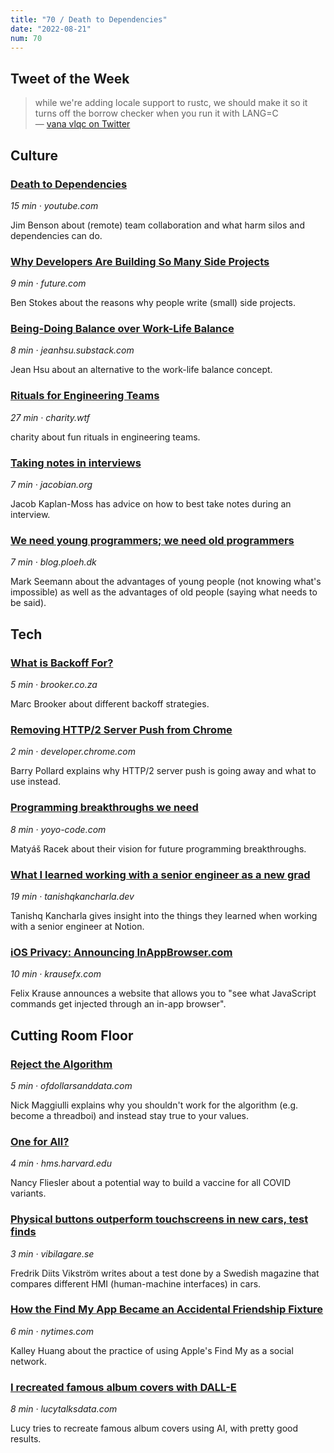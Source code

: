 ```yaml
---
title: "70 / Death to Dependencies"
date: "2022-08-21"
num: 70
---
```


## Tweet of the Week

> while we're adding locale support to rustc, we should make it so it turns off the borrow checker when you run it with LANG=C  
> — [vana vlqc on Twitter](https://twitter.com/__vlqc/status/1559955862398963714)

## Culture

### [Death to Dependencies](https://youtu.be/rrdu26fpl64)

_15 min · youtube.com_

Jim Benson about (remote) team collaboration and what harm silos and dependencies can do.

### [Why Developers Are Building So Many Side Projects](https://future.com/developers-side-projects/)

_9 min · future.com_

Ben Stokes about the reasons why people write (small) side projects.

### [Being-Doing Balance over Work-Life Balance](https://jeanhsu.substack.com/p/being-doing-balance-over-work-life)

_8 min · jeanhsu.substack.com_

Jean Hsu about an alternative to the work-life balance concept.

### [Rituals for Engineering Teams](https://charity.wtf/2022/08/15/rituals-for-engineering-teams/)

_27 min · charity.wtf_

charity about fun rituals in engineering teams.

### [Taking notes in interviews](https://jacobian.org/2022/aug/12/interview-notes/)

_7 min · jacobian.org_

Jacob Kaplan-Moss has advice on how to best take notes during an interview.

### [We need young programmers; we need old programmers](https://blog.ploeh.dk/2020/09/14/we-need-young-programmers-we-need-old-programmers/)

_7 min · blog.ploeh.dk_

Mark Seemann about the advantages of young people (not knowing what's
impossible) as well as the advantages of old people (saying what needs to be
said).

## Tech

### [What is Backoff For?](https://brooker.co.za/blog/2022/08/11/backoff.html)

_5 min · brooker.co.za_

Marc Brooker about different backoff strategies.

### [Removing HTTP/2 Server Push from Chrome](https://developer.chrome.com/blog/removing-push/)

_2 min · developer.chrome.com_

Barry Pollard explains why HTTP/2 server push is going away and what to use instead.

### [Programming breakthroughs we need](https://yoyo-code.com/programming-breakthroughs-we-need/)

_8 min · yoyo-code.com_

Matyáš Racek about their vision for future programming breakthroughs.

### [What I learned working with a senior engineer as a new grad](https://tanishqkancharla.dev/blog/what-i-learned)

_19 min · tanishqkancharla.dev_

Tanishq Kancharla gives insight into the things they learned when working with a senior engineer at Notion.

### [iOS Privacy: Announcing InAppBrowser.com](https://krausefx.com/blog/announcing-inappbrowsercom-see-what-javascript-commands-get-executed-in-an-in-app-browser)

_10 min · krausefx.com_

Felix Krause announces a website that allows you to "see what JavaScript commands get injected through an in-app browser".

## Cutting Room Floor

### [Reject the Algorithm](https://ofdollarsanddata.com/reject-the-algorithm/)

_5 min · ofdollarsanddata.com_

Nick Maggiulli explains why you shouldn't work for the algorithm (e.g. become a threadboi) and instead stay true to your values.

### [One for All?](https://hms.harvard.edu/news/one-all)

_4 min · hms.harvard.edu_

Nancy Fliesler about a potential way to build a vaccine for all COVID variants.

### [Physical buttons outperform touchscreens in new cars, test finds](https://www.vibilagare.se/nyheter/physical-buttons-outperform-touchscreens-new-cars-test-finds)

_3 min · vibilagare.se_

Fredrik Diits Vikström writes about a test done by a Swedish magazine that compares different HMI (human-machine interfaces) in cars.

### [How the Find My App Became an Accidental Friendship Fixture](https://www.nytimes.com/2022/08/20/technology/find-my-app-friends.html)

_6 min · nytimes.com_

Kalley Huang about the practice of using Apple's Find My as a social network.

### [I recreated famous album covers with DALL-E](https://lucytalksdata.com/i-receated-famous-album-covers-with-dalle/)

_8 min · lucytalksdata.com_

Lucy tries to recreate famous album covers using AI, with pretty good results.
